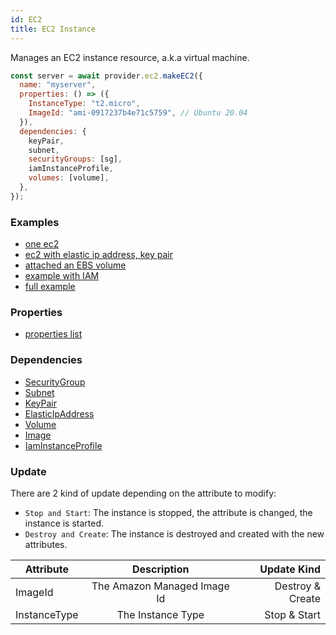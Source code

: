 ```yaml
---
id: EC2
title: EC2 Instance
---
```


Manages an EC2 instance resource, a.k.a virtual machine.

```js
const server = await provider.ec2.makeEC2({
  name: "myserver",
  properties: () => ({
    InstanceType: "t2.micro",
    ImageId: "ami-0917237b4e71c5759", // Ubuntu 20.04
  }),
  dependencies: {
    keyPair,
    subnet,
    securityGroups: [sg],
    iamInstanceProfile,
    volumes: [volume],
  },
});
```

### Examples

- [one ec2](https://github.com/grucloud/grucloud/blob/main/examples/aws/ec2-simple/iac.js)
- [ec2 with elastic ip address, key pair](https://github.com/grucloud/grucloud/blob/main/examples/aws/ec2/iac.js)
- [attached an EBS volume](https://github.com/grucloud/grucloud/blob/main/examples/aws/volume/iac.js)
- [example with IAM](https://github.com/grucloud/grucloud/blob/main/examples/aws/iam/iac.js)
- [full example](https://github.com/grucloud/grucloud/blob/main/examples/aws/ec2-vpc/iac.js)

### Properties

- [properties list](https://docs.aws.amazon.com/AWSJavaScriptSDK/latest/AWS/EC2.html#runInstances-property)

### Dependencies

- [SecurityGroup](./SecurityGroup)
- [Subnet](./Subnet)
- [KeyPair](./KeyPair)
- [ElasticIpAddress](./ElasticIpAddress)
- [Volume](./Volume)
- [Image](./Image)
- [IamInstanceProfile](../IAM/iamInstanceProfile)

### Update

There are 2 kind of update depending on the attribute to modify:

- `Stop and Start`: The instance is stopped, the attribute is changed, the instance is started.
- `Destroy and Create`: The instance is destroyed and created with the new attributes.

| Attribute    |         Description         |      Update Kind |
| ------------ | :-------------------------: | ---------------: |
| ImageId      | The Amazon Managed Image Id | Destroy & Create |
| InstanceType |      The Instance Type      |     Stop & Start |
